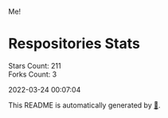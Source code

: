 Me!

# Respositories Stats
Stars Count: 211  
Forks Count: 3

2022-03-24 00:07:04  

This README is automatically generated by [🐰](https://github.com/rnitta/rnitta).
